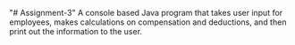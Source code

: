 "# Assignment-3" 
A console based Java program that takes user input for employees, makes calculations on compensation and deductions, and then print out the information to the user. 
